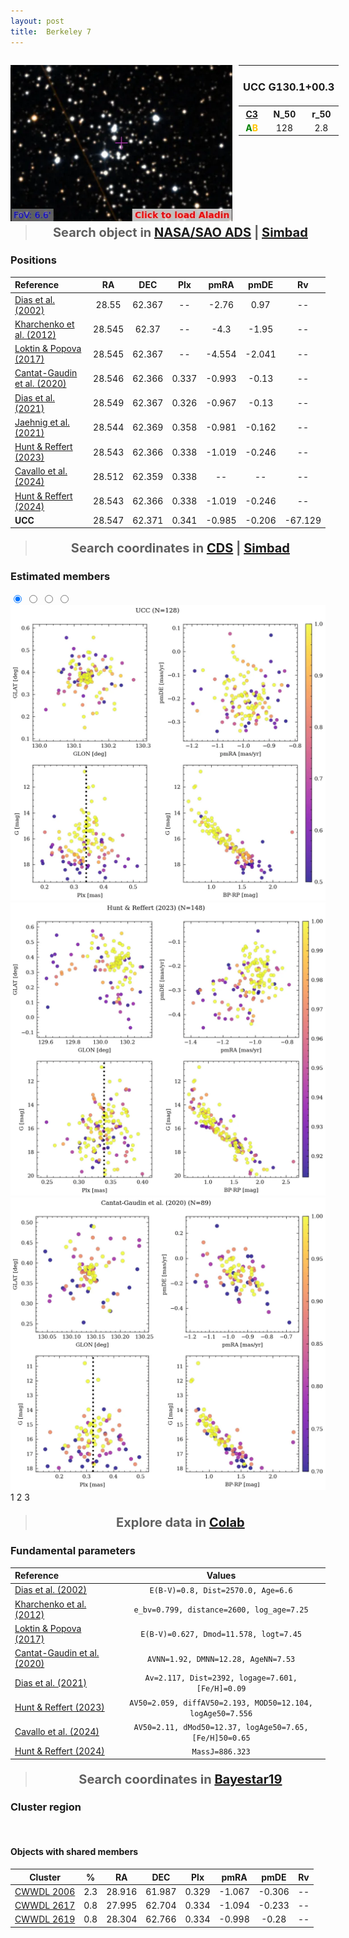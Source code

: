 ```yaml
---
layout: post
title:  Berkeley 7
---
```

<div style="display: flex; justify-content: space-between; width:720px;height:250px">
<div style="text-align: center;">

<!-- Static image + data attributes for FOV and target -->
<img id="aladin_img"
     data-umami-event="aladin_load"
     src="https://raw.githubusercontent.com/ucc23/Q2P/main/plots/aladin/berkeley7.webp"
     alt="Click to load Aladin Lite" 
     style="width:355px;height:250px; cursor: pointer;"
     data-fov="0.093" 
     data-target="28.547 62.371"/>
<!-- Div to contain Aladin Lite viewer -->
<div id="aladin-lite-div" style="width:355px;height:250px;display:none;"></div>
<!-- Aladin Lite script (will be loaded after the image is clicked) -->
<script src="{{ site.baseurl }}/scripts/aladin_load.js"></script>

</div>
<!-- Left block -->

<table style="width:355px;height:250px;">
  <!-- Row 1 (title) -->
  <tr>
    <td colspan="5"><h3>UCC G130.1+00.3</h3></td>
  </tr>
  <!-- Row 2 -->
  <tr>
    <th style="text-align: center;"><a href="https://ucc.ar/faq#what-is-the-c3-parameter" title="Combined class">C3</a></th>
    <th style="text-align: center;"><div title="Stars with membership probability >50%">N_50</div></th>
    <th style="text-align: center;"><div title="Radius that contains half the members [arcmin]">r_50</div></th>
  </tr>
  <!-- Row 3 -->
  <tr>
    <td style="text-align: center;"><span style="color: green; font-weight: bold;">A</span><span style="color: #FFC300; font-weight: bold;">B</span></td>
    <td style="text-align: center;">128</td>
    <td style="text-align: center;">2.8</td>
  </tr>
</table>
</div>

> <p style="text-align:center; font-weight: bold; font-size:20px">Search object in <a data-umami-event="nasa_search" href="https://ui.adsabs.harvard.edu/search/q=%20collection%3Aastronomy%20body%3A%22Berkeley%207%22&sort=date%20desc%2C%20bibcode%20desc&p_=0" target="_blank">NASA/SAO ADS</a> | <a data-umami-event="simbad_search" href="https://simbad.cds.unistra.fr/simbad/sim-id-refs?Ident=berkeley7" target="_blank">Simbad</a></p>


### Positions

| Reference    | RA    | DEC   | Plx  | pmRA  | pmDE   |  Rv  |
| :---         | :---: | :---: | :---: | :---: | :---: | :---: |
|[Dias et al. (2002)](https://ui.adsabs.harvard.edu/abs/2002A%26A...389..871D) | 28.55 | 62.367 | -- | -2.76 | 0.97 | -- |
|[Kharchenko et al. (2012)](https://ui.adsabs.harvard.edu/abs/2012A%26A...543A.156K) | 28.545 | 62.37 | -- | -4.3 | -1.95 | -- |
|[Loktin & Popova (2017)](https://ui.adsabs.harvard.edu/abs/2017AstBu..72..257L) | 28.545 | 62.367 | -- | -4.554 | -2.041 | -- |
|[Cantat-Gaudin et al. (2020)](https://ui.adsabs.harvard.edu/abs/2020A%26A...640A...1C) | 28.546 | 62.366 | 0.337 | -0.993 | -0.13 | -- |
|[Dias et al. (2021)](https://ui.adsabs.harvard.edu/abs/2021MNRAS.504..356D) | 28.549 | 62.367 | 0.326 | -0.967 | -0.13 | -- |
|[Jaehnig et al. (2021)](https://ui.adsabs.harvard.edu/abs/2021ApJ...923..129J) | 28.544 | 62.369 | 0.358 | -0.981 | -0.162 | -- |
|[Hunt & Reffert (2023)](https://ui.adsabs.harvard.edu/abs/2023A%26A...673A.114H) | 28.543 | 62.366 | 0.338 | -1.019 | -0.246 | -- |
|[Cavallo et al. (2024)](https://ui.adsabs.harvard.edu/abs/2024AJ....167...12C) | 28.512 | 62.359 | 0.338 | -- | -- | -- |
|[Hunt & Reffert (2024)](https://ui.adsabs.harvard.edu/abs/2024A%26A...686A..42H) | 28.543 | 62.366 | 0.338 | -1.019 | -0.246 | -- |
| **UCC** |28.547 | 62.371 | 0.341 | -0.985 | -0.206 | -67.129 |

> <p style="text-align:center; font-weight: bold; font-size:20px">Search coordinates in <a data-umami-event="cds_coord_search" href="https://cdsportal.u-strasbg.fr/?target=28.547,+62.371" target="_blank">CDS</a> | <a data-umami-event="simbad_coord_search" href="https://simbad.cds.unistra.fr/mobile/object_list.html?coord=28.547%2062.371&output=json&radius=5&userEntry=berkeley7" target="_blank">Simbad</a></p>

### Estimated members

<div class="carousel">
<input type="radio" name="radio-btn" id="slide1" checked>
<input type="radio" name="radio-btn" id="slide1">
<input type="radio" name="radio-btn" id="slide2">
<input type="radio" name="radio-btn" id="slide3">
<div class="slides">
<div class="slide">
<a href="https://raw.githubusercontent.com/ucc23/Q2P/main/plots/UCC/berkeley7.webp" target="_blank">
<img src="https://raw.githubusercontent.com/ucc23/Q2P/main/plots/UCC/berkeley7.webp" alt="Berkeley 7 UCC">
</a>
</div>
<div class="slide">
<a href="https://raw.githubusercontent.com/ucc23/Q2P/main/plots/HUNT23/berkeley7.webp" target="_blank">
<img src="https://raw.githubusercontent.com/ucc23/Q2P/main/plots/HUNT23/berkeley7.webp" alt="Berkeley 7 HUNT23">
</a>
</div>
<div class="slide">
<a href="https://raw.githubusercontent.com/ucc23/Q2P/main/plots/CANTAT20/berkeley7.webp" target="_blank">
<img src="https://raw.githubusercontent.com/ucc23/Q2P/main/plots/CANTAT20/berkeley7.webp" alt="Berkeley 7 CANTAT20">
</a>
</div>
</div>
<div class="indicators">
<label for="slide1">1</label>
<label for="slide2">2</label>
<label for="slide3">3</label>
</div>
</div>


> <p style="text-align:center; font-weight: bold; font-size:20px">Explore data in <a data-umami-event="colab" href="https://colab.research.google.com/github/ucc23/ucc/blob/main/assets/notebook.ipynb" target="_blank">Colab</a></p>


### Fundamental parameters

| Reference |  Values |
| :---      |  :---:  |
| [Dias et al. (2002)](https://ui.adsabs.harvard.edu/abs/2002A%26A...389..871D) | `E(B-V)=0.8, Dist=2570.0, Age=6.6` |
| [Kharchenko et al. (2012)](https://ui.adsabs.harvard.edu/abs/2012A%26A...543A.156K) | `e_bv=0.799, distance=2600, log_age=7.25` |
| [Loktin & Popova (2017)](https://ui.adsabs.harvard.edu/abs/2017AstBu..72..257L) | `E(B-V)=0.627, Dmod=11.578, logt=7.45` |
| [Cantat-Gaudin et al. (2020)](https://ui.adsabs.harvard.edu/abs/2020A%26A...640A...1C) | `AVNN=1.92, DMNN=12.28, AgeNN=7.53` |
| [Dias et al. (2021)](https://ui.adsabs.harvard.edu/abs/2021MNRAS.504..356D) | `Av=2.117, Dist=2392, logage=7.601, [Fe/H]=0.09` |
| [Hunt & Reffert (2023)](https://ui.adsabs.harvard.edu/abs/2023A%26A...673A.114H) | `AV50=2.059, diffAV50=2.193, MOD50=12.104, logAge50=7.556` |
| [Cavallo et al. (2024)](https://ui.adsabs.harvard.edu/abs/2024AJ....167...12C) | `AV50=2.11, dMod50=12.37, logAge50=7.65, [Fe/H]50=0.65` |
| [Hunt & Reffert (2024)](https://ui.adsabs.harvard.edu/abs/2024A%26A...686A..42H) | `MassJ=886.323` |

> <p style="text-align:center; font-weight: bold; font-size:20px">Search coordinates in <a data-umami-event="bayestar" href="http://argonaut.skymaps.info/query?lon=130.137%20&lat=0.378&coordsys=gal&mapname=bayestar2019" target="_blank">Bayestar19</a></p>


### Cluster region

<html lang="en">
  <body>
    <center>
    <div id="plot-params"
         data-oc-name="berkeley7"
         data-ra-center="28.55"
         data-dec-center="62.37"
         data-rad-deg="2.8"
         data-plx="0.341">
    </div>
    <div id="plot-container">
        <div id="plot"></div>
    </div>
    <script defer type="module" src="{{ site.baseurl }}/scripts/radec_scatter.js"></script>
    </center>
  </body>
</html>
<br>


#### Objects with shared members

| Cluster | <span title="Percentage of members that this OC shares with the ones listed">%</span>   | RA   | DEC   | Plx   | pmRA  | pmDE  | Rv    |
| :---:   | :-: |:---: | :---: | :---: | :---: | :---: | :---: |
|[CWWDL 2006](/_clusters/cwwdl2006/)| 2.3 | 28.916 | 61.987 | 0.329 | -1.067 | -0.306 | -- |
|[CWWDL 2617](/_clusters/cwwdl2617/)| 0.8 | 27.995 | 62.704 | 0.334 | -1.094 | -0.233 | -- |
|[CWWDL 2619](/_clusters/cwwdl2619/)| 0.8 | 28.304 | 62.766 | 0.334 | -0.998 | -0.28 | -- |